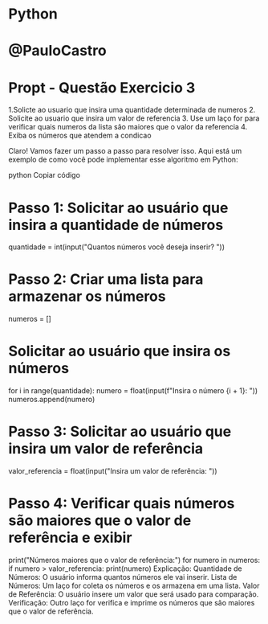 
# Python
# @PauloCastro


# Propt - Questão Exercicio 3
1.Solicte ao usuario que insira uma quantidade determinada de numeros
2. Solicite ao usuario que insira um valor de referencia
3. Use um laço for para verificar quais numeros da lista são maiores que o valor da referencia
4. Exiba os números que atendem a condicao




Claro! Vamos fazer um passo a passo para resolver isso. Aqui está um exemplo de como você pode implementar esse algoritmo em Python:

python
Copiar código
# Passo 1: Solicitar ao usuário que insira a quantidade de números
quantidade = int(input("Quantos números você deseja inserir? "))

# Passo 2: Criar uma lista para armazenar os números
numeros = []

# Solicitar ao usuário que insira os números
for i in range(quantidade):
    numero = float(input(f"Insira o número {i + 1}: "))
    numeros.append(numero)

# Passo 3: Solicitar ao usuário que insira um valor de referência
valor_referencia = float(input("Insira um valor de referência: "))

# Passo 4: Verificar quais números são maiores que o valor de referência e exibir
print("Números maiores que o valor de referência:")
for numero in numeros:
    if numero > valor_referencia:
        print(numero)
Explicação:
Quantidade de Números: O usuário informa quantos números ele vai inserir.
Lista de Números: Um laço for coleta os números e os armazena em uma lista.
Valor de Referência: O usuário insere um valor que será usado para comparação.
Verificação: Outro laço for verifica e imprime os números que são maiores que o valor de referência.
